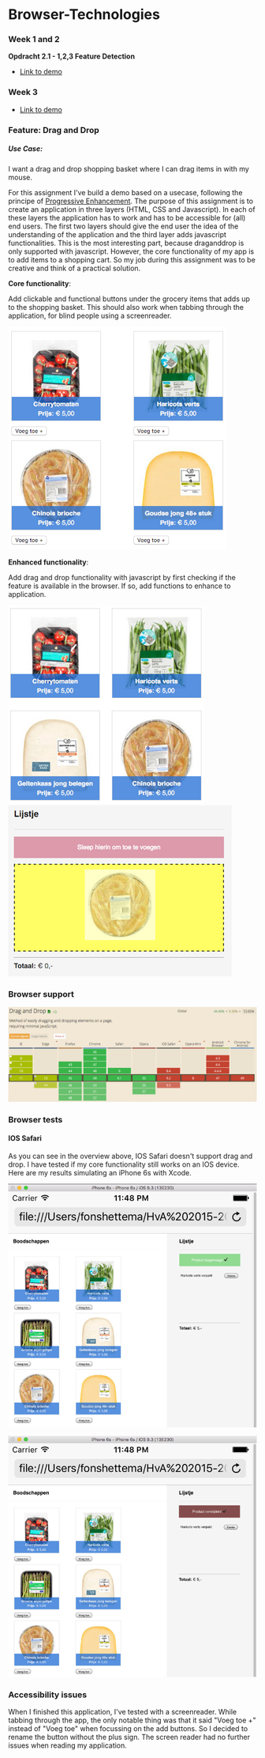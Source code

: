 # Browser-Technologies

### Week 1 and 2

**Opdracht 2.1 - 1,2,3 Feature Detection**

* [Link to demo](https://strexx.github.io/Browser-Technologies/week2/index.html)

### Week 3

* [Link to demo](https://strexx.github.io/Browser-Technologies/week3/index.html)

### Feature: Drag and Drop

##### Use Case: 
I want a drag and drop shopping basket where I can drag items in with my mouse.

For this assignment I've build a demo based on a usecase, following the principe of [Progressive Enhancement](https://en.wikipedia.org/wiki/Progressive_enhancement). The purpose of this assignment is to create an application in three layers (HTML, CSS and Javascript). In each of these layers the application has to work and has to be accessible for (all) end users. The first two layers should give the end user the idea of the understanding of the application and the third layer adds javascript functionalities. This is the most interesting part, because draganddrop is only supported with javascript. However, the core functionality of my app is to add items to a shopping cart. So my job during this assignment was to be creative and think of a practical solution.

**Core functionality**: 

Add clickable and functional buttons under the grocery items that adds up to the shopping basket. This should also work when tabbing through the application, for blind people using a screenreader.

![Without drag and drop](readme/without_draganddrop.png)

**Enhanced functionality**: 

Add drag and drop functionality with javascript by first checking if the feature is available in the browser. If so, add functions to enhance to application.

![With drag and drop](readme/with_draganddrop.png) ![While dragging](readme/dragintofield.png)

### Browser support

![CanIUse](readme/caniuse_draganddrop.png)

### Browser tests

#### IOS Safari

As you can see in the overview above, IOS Safari doesn't support drag and drop. I have tested if my core functionality still works on an IOS device. Here are my results simulating an iPhone 6s with Xcode.

![CanIUse](readme/ios_device_productadded.png)

![CanIUse](readme/ios_device_productdeleted.png)

### Accessibility issues

When I finished this application, I've tested with a screenreader. While tabbing through the app, the only notable thing was that it said "Voeg toe +" instead of "Voeg toe" when focussing on the add buttons. So I decided to rename the button without the plus sign. The screen reader had no further issues when reading my application.
